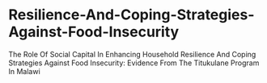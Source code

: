 # Resilience-And-Coping-Strategies-Against-Food-Insecurity
The Role Of Social Capital In Enhancing Household Resilience And Coping Strategies Against Food Insecurity: Evidence From The Titukulane Program In Malawi
